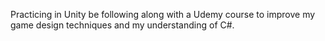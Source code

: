 Practicing in Unity be following along with a Udemy course to improve my game design techniques and my understanding of C#.
